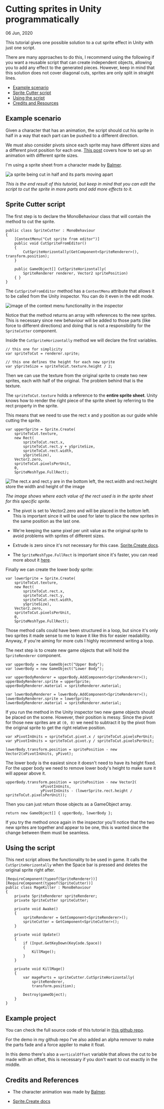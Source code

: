 # Cutting sprites in Unity programmatically

<time datetime="2020-06-06">06 Jun, 2020</time>

This tutorial gives one possible solution to a cut sprite effect in Unity with just one script.

There are many approaches to do this, I recommend using the following if you want a reusable script that can create independent objects, allowing you to add any effect to the generated pieces. However, keep in mind that this solution does not cover diagonal cuts, sprites are only split in straight lines.

- [Example scenario](#sprites)
- [Sprite Cutter script](#script)
- [Using the script](#using)
- [Credits and Resources](#credits)

## Example scenario <a name = "sprites"></a>

Given a character that has an animation, the script should cut his sprite in half in a way that each part can be pushed to a different direction.

We must also consider pivots since each sprite may have different sizes and a different pivot position for each one. [This post](https://theguspassos.github.io/blog/#/post/2d-animation-in-unity-with-different-sprite-sizes) covers how to set up an animation with different sprite sizes.

I'm using a sprite sheet from a character made by [Balmer](https://opengameart.org/content/bosses-and-monsters-spritesheets-ars-notoria).

![a sprite being cut in half and its parts moving apart](imgs/sprite-being-cut.gif)

_This is the end result of this tutorial, but keep in mind that you can edit the script to cut the sprite in more parts and add more effects to it._

## Sprite Cutter script <a name = "script"></a>

The first step is to declare the MonoBehaviour class that will contain the method to cut the sprite.

```
public class SpriteCutter : MonoBehaviour
{
    [ContextMenu("Cut sprite from editor")]
    public void CutSpriteFromEditor()
    {
        CutSpriteHorizontally(GetComponent<SpriteRenderer>(), transform.position);
    }

    public GameObject[] CutSpriteHorizontally(
        SpriteRenderer renderer, Vector2 spritePosition)
    { }
}
```

The `CutSpriteFromEditor` method has a `ContextMenu` attribute that allows it to be called from the Unity inspector. You can do it even in the edit mode.

![image of the context menu functionality in the inspector](imgs/inspector-context-menu.png)

Notice that the method returns an array with references to the new sprites. This is necessary since new behaviour will be added to those parts (like force to different directions) and doing that is not a responsibility for the `SpriteCutter` component.

Inside the `CutSpriteHorizontally` method we will declare the first variables.

```
// this one for simplicity
var spriteToCut = renderer.sprite;

// this one defines the height for each new sprite
var ySpriteSize = spriteToCut.texture.height / 2;
```

Then we can use the texture from the original sprite to create two new sprites, each with half of the original. The problem behind that is the texture.

<div class="important">
<p>
The <code>spriteToCut.texture</code> holds a reference to the <b>entire sprite sheet</b>. Unity knows how to render the right piece of the sprite sheet by referring to the rect property in the sprite.
</p>
<p>
This means that we need to use the rect x and y position as our guide while cutting the sprite.
</p>
</div>

```
var upperSprite = Sprite.Create(
    spriteToCut.texture,
    new Rect(
        spriteToCut.rect.x,
        spriteToCut.rect.y + ySpriteSize,
        spriteToCut.rect.width,
        ySpriteSize),
    Vector2.zero,
    spriteToCut.pixelsPerUnit,
    0,
    SpriteMeshType.FullRect);
```

![The rect.x and rect.y are in the bottom left, the rect.width and rect.height store the width and height of the image](imgs/rect-explanation.png)

_The image shows where each value of the rect used is in the sprite sheet for this specific sprite._

- The pivot is set to Vector2.zero and will be placed in the bottom left. This is important since it will be used for later to place the new sprites in the same position as the last one.

- We're keeping the same pixel per unit value as the original sprite to avoid problems with sprites of different sizes.

- Extrude is zero since it's not necessary for this case. [Sprite.Create docs](https://docs.unity3d.com/2018.2/Documentation/ScriptReference/Sprite.Create.html).

- The `SpriteMeshType.FullRect` is important since it's faster, you can read more about it [here](https://adventurecreator.org/forum/discussion/4194/performance-issue-unity-ui-inventory).

Finally we can create the lower body sprite:

```
var lowerSprite = Sprite.Create(
    spriteToCut.texture,
    new Rect(
        spriteToCut.rect.x,
        spriteToCut.rect.y,
        spriteToCut.rect.width,
        ySpriteSize),
    Vector2.zero,
    spriteToCut.pixelsPerUnit,
    0,
    SpriteMeshType.FullRect);
```

Those method calls could have been structured in a loop, but since it's only two sprites it made sense to me to leave it like this for easier readability. Anyway, if you're aiming for more cuts I highly recommend writing a loop.

The next step is to create new game objects that will hold the `SpriteRenderer` component.

```
var upperBody = new GameObject("Upper Body");
var lowerBody = new GameObject("Lower Body");

var upperBodyRenderer = upperBody.AddComponent<SpriteRenderer>();
upperBodyRenderer.sprite = upperSprite;
upperBodyRenderer.material = spriteRenderer.material;

var lowerBodyRenderer = lowerBody.AddComponent<SpriteRenderer>();
lowerBodyRenderer.sprite = lowerSprite;
lowerBodyRenderer.material = spriteRenderer.material;
```

If you run the method in the Unity inspector two new game objects should be placed on the scene. However, their position is messy. Since the pivot for those new sprites are at `(0, 0)` we need to subtract it by the pivot from the original sprite to get the right relative position.

```
var xPivotInUnits = spriteToCut.pivot.x / spriteToCut.pixelsPerUnit;
var yPivotInUnits = spriteToCut.pivot.y / spriteToCut.pixelsPerUnit;

lowerBody.transform.position = spritePosition - new Vector2(xPivotInUnits, yPivot);
```

The lower body is the easiest since it doesn't need to have its height fixed. For the upper body we need to remove lower body's height to make sure it will appear above it.

```
upperBody.transform.position = spritePosition - new Vector2(
                xPivotInUnits,
                yPivotInUnits - (lowerSprite.rect.height / spriteToCut.pixelsPerUnit));
```

Then you can just return those objects as a GameObject array.

```
return new GameObject[] { upperBody, lowerBody };
```

If you try the method once again in the inspector you'll notice that the two new sprites are together and appear to be one, this is wanted since the change between them must be seamless.

## Using the script <a name = "using"></a>

This next script allows the functionality to be used in game. It calls the `CutSpriteHorizontally` when the Space bar is pressed and deletes the original sprite right after.

```
[RequireComponent(typeof(SpriteRenderer))]
[RequireComponent(typeof(SpriteCutter))]
public class MageKiller : MonoBehaviour
{
    private SpriteRenderer spriteRenderer;
    private SpriteCutter spriteCutter;

    private void Awake()
    {
        spriteRenderer = GetComponent<SpriteRenderer>();
        spriteCutter = GetComponent<SpriteCutter>();
    }

    private void Update()
    {
        if (Input.GetKeyDown(KeyCode.Space))
        {
            KillMage();
        }
    }

    private void KillMage()
    {
        var mageParts = spriteCutter.CutSpriteHorizontally(
            spriteRenderer,
            transform.position);

        Destroy(gameObject);
    }
}
```

## Example project <a name = "example"></a>

You can check the full source code of this tutorial in [this github repo](https://github.com/theGusPassos/cutting-sprites-in-unity-programmatically).

For the demo in my github repo I've also added an alpha remover to make the parts fade and a force applier to make it float.

In this demo there's also a `verticalOffset` variable that allows the cut to be made with an offset, this is necessary if you don't want to cut exactly in the middle.

## Credits and References <a name = "credits"></a>

- The character animation was made by [Balmer](https://opengameart.org/content/bosses-and-monsters-spritesheets-ars-notoria).

- [Sprite.Create docs](https://docs.unity3d.com/ScriptReference/Sprite.Create.html)
